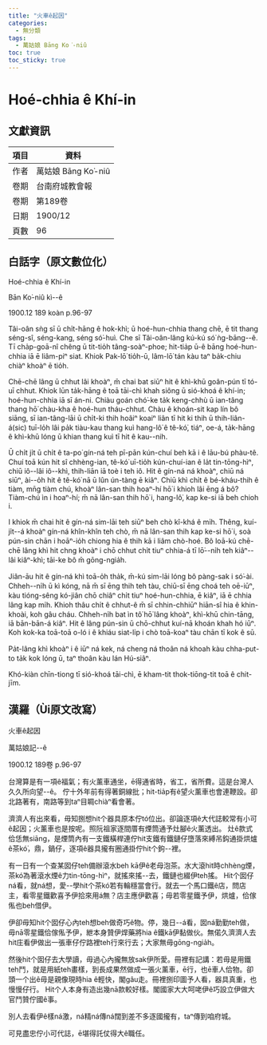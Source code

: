 ```yaml
---
title: "火車ê起因"
categories:
  - 無分類
tags:
  - 萬姑娘 Bāng Ko͘-niû
toc: true
toc_sticky: true
---
```


# Hoé-chhia ê Khí-in

## 文獻資訊

| 項目 | 資料 |
|---|---|
| 作者 | 萬姑娘 Bāng Ko͘-niû |
| 卷期 | 台南府城教會報 |
| 卷期 | 第189卷 |
| 日期 | 1900/12 |
| 頁數 | 96 |

## 白話字（原文數位化）

Hoé-chhia ê Khí-in

Bān Ko͘-niû kì--ê

1900.12 189 koàn p.96-97

Tâi-oân sǹg sī ū chi̍t-hāng ê hok-khì; ū hoé-hun-chhia thang chē, ē tit thang séng-sî, séng-kang, séng só͘-huì. Che sī Tâi-oân-lâng kú-kú só͘ ǹg-bāng--ê. Tī cha̍p-goā-nî chêng ū tit-tio̍h tâng-soàⁿ-phoe; hit-tia̍p ū-ê bāng hoé-hun-chhia iā ē liâm-piⁿ siat. Khiok Pak-lō͘ tio̍h-ū, lâm-lō͘ tán kàu taⁿ ba̍k-chiu chiàⁿ khoàⁿ ē tio̍h.

Chē-chē lâng ū chhut lâi khoàⁿ, m̄ chai bat siūⁿ hit ê khì-khū goân-pún tī tó-uī chhut. Khiok lūn ta̍k-hāng ê toā tāi-chì khah siông ū sió-khoá ê khí-in; hoé-hun-chhia iā sī án-ni. Chiàu goán chó͘-ke ta̍k keng-chhù ū ian-tâng thang hō͘ chàu-kha ê hoé-hun tháu-chhut. Chàu ê khoán-sit kap lín bô siāng, sī ian-tâng-lāi ū chi̍t-ki thih hoâiⁿ koaiⁿ liân tī hit ki thih ū thih-liân-á(sic) tuī-lo̍h lâi pa̍k tiàu-kau thang kuì hang-lô͘ ê tê-kó͘, tiáⁿ, oe-á, ta̍k-hāng ê khì-khū lóng ū khian thang kuì tī hit ê kau--nih.

Ū chi̍t ji̍t ū chi̍t ê ta-po͘ gín-ná teh pī-pān kún-chuí beh kā i ê lāu-bú phàu-tê. Chuí toā kún hit sî chhèng-ian, tê-kó͘ uī-tio̍h kún-chuí-ian ê la̍t tin-tōng-hìⁿ, chiū iô--lâi iô--khì, thih-liān iā toè i teh iô. Hit ê gín-ná ná khoàⁿ, chiū ná siūⁿ, ài--o̍h hit ê tê-kó͘ nā ū lûn ún-tàng ē kiâⁿ. Chiū khì chi̍t ê bé-kháu-thih ê tiàm, mn̄g tiàm chú, khoàⁿ lân-san thih hoaⁿ-hí hō͘ i khioh lâi ēng á bô? Tiàm-chú ìn i hoaⁿ-hí; m̄ nā lân-san thih hō͘ i, hang-lô͘, kap ke-si iā beh chioh i.

I khiok m̄ chai hit ê gín-ná sim-lāi teh siūⁿ beh chò kî-khá ê mi̍h. Thêng, kuí-ji̍t--á khoàⁿ gín-ná khîn-khîn teh chò, m̄ nā lân-san thih kap ke-si hō͘ i, soà pún-sin chān i hoāⁿ-io̍h chiong hia ê thih kā i liâm chò-hoé. Bô loā-kú chē-chē lâng khì hit chng khoàⁿ i chō chhut chi̍t tiuⁿ chhia-á tī lō͘--ni̍h teh kiâⁿ--lâi kiâⁿ-khì; tāi-ke bô m̄ gōng-ngia̍h.

Jiân-āu hit ê gín-ná khì toā-o̍h tha̍k, m̄-kú sim-lāi lóng bô pàng-sak i só͘-ài. Chheh--ni̍h ū kì kóng, nā m̄ sī ēng thih teh tàu, chiū-sī ēng choá teh oē-iūⁿ, kàu tióng-sêng kó-jiân chō chiâⁿ chi̍t tiuⁿ hoé-hun-chhia, ē kiâⁿ, iā ē chhia lâng kap mi̍h. Khioh thâu chi̍t ê chhut-ê m̄ sī chhin-chhiūⁿ hiān-sî hia ê khin-khoài, koh gâu cháu. Chheh-ni̍h bat ìn tô͘ hō͘ lâng khoàⁿ, khì-khū chin-tāng, iā bān-bān-á kiâⁿ. Hit ê lâng pún-sin ū chō-chhut kuí-nā khoán khah hó iūⁿ. Koh kok-ka toā-toā o-ló i ê khiáu siat-li̍p i chò toā-koaⁿ tàu chān tī kok ê sū.

Pa̍t-lâng khì khoàⁿ i ê iūⁿ ná kek, ná cheng ná thoân ná khoah kàu chha-put-to ta̍k kok lóng ū, taⁿ thoân kàu lán Hú-siâⁿ.

Khó-kiàn chīn-tiong tī sió-khoá tāi-chì, ē kham-tit thok-tiōng-tit toā ê chit-jīm.

## 漢羅（Ùi原文改寫）

火車ê起因

萬姑娘記--ê

1900.12 189卷 p.96-97

台灣算是有一項ê福氣；有火薰車通坐，ē得通省時，省工，省所費。這是台灣人久久所向望--ê。 佇十外年前有得著銅線批；hit-tia̍p有ê望火薰車也會連鞭設。卻北路著有，南路等到taⁿ目睭chiàⁿ看會著。

濟濟人有出來看，毋知捌想hit个器具原本佇tó位出。卻論逐項ê大代誌較常有小可ê起因；火薰車也是按呢。照阮祖家逐間厝有煙筒通予灶腳ê火薰透出。 灶ê款式佮恁無siāng，是煙筒內有一支鐵橫桿連佇hit支鐵有鐵鏈仔墮落來縛吊鈎通掛烘爐ê茶kó͘，鼎，鍋仔，逐項ê器具攏有圈通掛佇hit个鉤--裡。

有一日有一个查某囡仔teh備辦滾水beh kā伊ê老母泡茶。水大滾hit時chhèng煙，茶kó͘為著滾水煙ê力tin-tōng-hìⁿ，就搖來搖--去，鐵鏈也綴伊teh搖。 Hit个囡仔ná看，就ná想，愛--學hit个茶kó͘若有輪穩當會行。就去一个馬口鐵ê店，問店主，看零星鐵歡喜予伊拾來用á無？店主應伊歡喜；毋若零星鐵予伊，烘爐，佮傢俬也beh借伊。

伊卻毋知hit个囡仔心內teh想beh做奇巧ê物。停，幾日--á看，囡ná勤勤teh做，毋nā零星鐵佮傢俬予伊，紲本身贊伊焊藥將hia ê鐵kā伊黏做伙。無偌久濟濟人去hit庄看伊做出一張車仔佇路裡teh行來行去；大家無毋gōng-ngia̍h。

然後hit个囡仔去大學讀，毋過心內攏無放sak伊所愛。冊裡有記講：若毋是用鐵teh鬥，就是用紙teh畫樣，到長成果然做成一張火薰車，ē行，也ē車人佮物。卻頭一个出ê毋是親像現時hia ê輕快，閣gâu走。冊裡捌印圖予人看，器具真重，也慢慢仔行。 Hit个人本身有造出幾nā款較好樣。閣國家大大呵咾伊ê巧設立伊做大官鬥贊佇國ê事。

別人去看伊ê樣ná激，ná精ná傳ná闊到差不多逐國攏有，taⁿ傳到咱府城。

可見盡忠佇小可代誌，ē堪得託仗得大ê職任。
